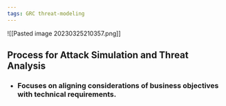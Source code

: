 ```yaml
---
tags: GRC threat-modeling
---
```


![[Pasted image 20230325210357.png]]

## Process for Attack Simulation and Threat Analysis
- ### Focuses on aligning considerations of business objectives with technical requirements.